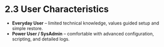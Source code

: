 # 2.3 User Characteristics
- **Everyday User** – limited technical knowledge, values guided setup and simple restore.
- **Power User / SysAdmin** – comfortable with advanced configuration, scripting, and detailed logs.
